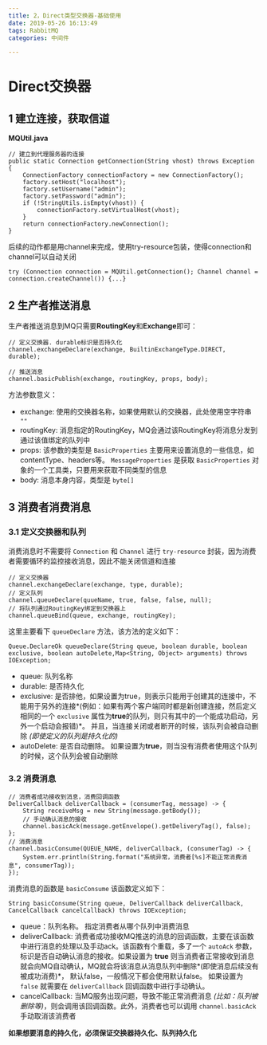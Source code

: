 ```yaml
---
title: 2，Direct类型交换器-基础使用
date: 2019-05-26 16:13:49
tags: RabbitMQ
categories: 中间件

---
```

# Direct交换器
## 1 建立连接，获取信道

**MQUtil.java**

	// 建立到代理服务器的连接
	public static Connection getConnection(String vhost) throws Exception {
		ConnectionFactory connectionFactory = new ConnectionFactory();
		factory.setHost("localhost");
		factory.setUsername("admin");
		factory.setPassword("admin");
        if (!StringUtils.isEmpty(vhost)) {
            connectionFactory.setVirtualHost(vhost);
        }
        return connectionFactory.newConnection();
    }

后续的动作都是用channel来完成，使用try-resource包装，使得connection和channel可以自动关闭

	try (Connection connection = MQUtil.getConnection(); Channel channel = connection.createChannel()) {...}

## 2 生产者推送消息

生产者推送消息到MQ只需要**RoutingKey**和**Exchange**即可：

	// 定义交换器. durable标识是否持久化
	channel.exchangeDeclare(exchange, BuiltinExchangeType.DIRECT, durable);

	// 推送消息
	channel.basicPublish(exchange, routingKey, props, body);

方法参数意义：

- exchange: 使用的交换器名称，如果使用默认的交换器，此处使用空字符串 `""`
- routingKey: 消息指定的RoutingKey，MQ会通过该RoutingKey将消息分发到通过该值绑定的队列中
- props: 该参数的类型是 `BasicProperties` 主要用来设置消息的一些信息，如contentType、headers等。 `MessageProperties` 是获取 `BasicProperties` 对象的一个工具类，只要用来获取不同类型的信息
- body: 消息本身内容，类型是 `byte[]`

## 3 消费者消费消息

### 3.1 定义交换器和队列
消费消息时不需要将 `Connection` 和 `Channel` 进行 `try-resource` 封装，因为消费者需要循环的监控接收消息，因此不能关闭信道和连接

	// 定义交换器	
	channel.exchangeDeclare(exchange, type, durable);
	// 定义队列
    channel.queueDeclare(quueName, true, false, false, null);
	// 将队列通过RoutingKey绑定到交换器上
    channel.queueBind(queue, exchange, routingKey);

这里主要看下 `queueDeclare` 方法，该方法的定义如下：

	Queue.DeclareOk queueDeclare(String queue, boolean durable, boolean exclusive, boolean autoDelete,Map<String, Object> arguments) throws IOException;

- queue: 队列名称
- durable: 是否持久化
- exclusive: 是否排他，如果设置为true，则表示只能用于创建其的连接中，不能用于另外的连接*(例如：如果有两个客户端同时都是新创建连接，然后定义相同的一个 `exclusive` 属性为**true**的队列，则只有其中的一个能成功启动，另外一个启动会报错)*。 并且，当连接关闭或者断开的时候，该队列会被自动删除 *(即使定义的队列是持久化的)*
- autoDelete: 是否自动删除。 如果设置为**true**，则当没有消费者使用这个队列的时候，这个队列会被自动删除

### 3.2 消费消息

	// 消费者成功接收到消息，消费回调函数
	DeliverCallback deliverCallback = (consumerTag, message) -> {
        String receiveMsg = new String(message.getBody());
		// 手动确认消息的接收
        channel.basicAck(message.getEnvelope().getDeliveryTag(), false);
    };
	// 消费消息
    channel.basicConsume(QUEUE_NAME, deliverCallback, (consumerTag) -> {
        System.err.println(String.format("系统异常，消费者[%s]不能正常消费消息", consumerTag));
    });

消费消息的函数是 `basicConsume` 该函数定义如下：

	String basicConsume(String queue, DeliverCallback deliverCallback, CancelCallback cancelCallback) throws IOException; 

- queue：队列名称。 指定消费者从哪个队列中消费消息
- deliverCallback: 消费者成功接收MQ推送的消息的回调函数，主要在该函数中进行消息的处理以及手动ack。该函数有个重载，多了一个 `autoAck` 参数，标识是否自动确认消息的接收。如果设置为 **true** 则当消费者正常接收到消息就会向MQ自动确认，MQ就会将该消息从消息队列中删除*(即使消息后续没有被成功消费)*， 默认false，一般情况下都会使用默认false。 如果设置为 `false` 就需要在 `deliverCallback` 回调函数中进行手动确认。
- cancelCallback: 当MQ服务出现问题，导致不能正常消费消息 *(比如：队列被删除等)*，则会调用该回调函数。此外，消费者也可以调用 `channel.basicAck` 手动取消该消费者 

**如果想要消息的持久化，必须保证交换器持久化、队列持久化**